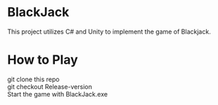 # BlackJack
This project utilizes C# and Unity to implement the game of Blackjack.

# How to Play 
git clone this repo<br>
git checkout Release-version<br>
Start the game with BlackJack.exe<br>